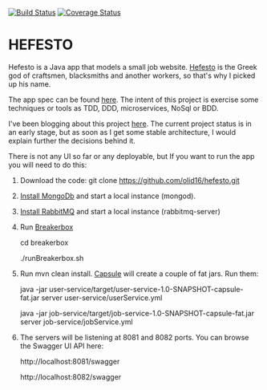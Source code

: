 [![Build Status](https://travis-ci.org/olid16/hefesto.svg?branch=master)](https://travis-ci.org/olid16/hefesto)
[![Coverage Status](https://img.shields.io/coveralls/olid16/hefesto.svg)](https://coveralls.io/r/olid16/hefesto)

# HEFESTO
Hefesto is a Java app that models a small job website. [Hefesto](http://en.wikipedia.org/wiki/Hephaestus) is the Greek god of craftsmen, blacksmiths and another workers, so that's why I picked up his name.

The app spec can be found [here](https://github.com/TheLadders/object-calisthenics#exercise). The intent of this project is exercise some techniques or tools as TDD, DDD, microservices, NoSql or BDD.

I've been blogging about this project [here](olid16.github.io). The current project status is in an early stage, but as soon as I get some stable architecture, I would explain further the decisions behind it.

There is not any UI so far or any deployable, but If you want to run the app you will need to do this:

1. Download the code: git clone https://github.com/olid16/hefesto.git
2. [Install MongoDb](http://docs.mongodb.org/manual/installation/) and start a local instance (mongod).
3. [Install RabbitMQ](http://www.rabbitmq.com/) and start a local instance (rabbitmq-server)
4. Run [Breakerbox](https://github.com/yammer/breakerbox)

	cd breakerbox
	
	./runBreakerbox.sh
5. Run mvn clean install. [Capsule](https://github.com/puniverse/capsule) will create a couple of fat jars. Run them:
    
    java -jar user-service/target/user-service-1.0-SNAPSHOT-capsule-fat.jar server user-service/userService.yml
    
    java -jar job-service/target/job-service-1.0-SNAPSHOT-capsule-fat.jar server job-service/jobService.yml
6. The servers will be listening at 8081 and 8082 ports. You can browse the Swagger UI API here:

	http://localhost:8081/swagger
	
	http://localhost:8082/swagger